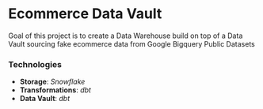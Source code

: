 # Ecommerce Data Vault

Goal of this project is to create a Data Warehouse build on top of a Data
Vault sourcing fake ecommerce data from Google Bigquery Public Datasets 

### Technologies
- **Storage**: *Snowflake*
- **Transformations**: *dbt*
- **Data Vault**: *dbt*